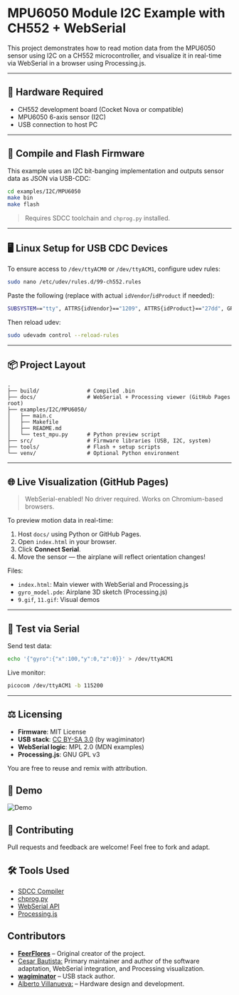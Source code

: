 # MPU6050 Module I2C Example with CH552 + WebSerial

This project demonstrates how to read motion data from the MPU6050 sensor using I2C on a CH552 microcontroller, and visualize it in real-time via WebSerial in a browser using Processing.js.

---

## 🧰 Hardware Required

* CH552 development board (Cocket Nova or compatible)
* MPU6050 6-axis sensor (I2C)
* USB connection to host PC

---

## 🔧 Compile and Flash Firmware

This example uses an I2C bit-banging implementation and outputs sensor data as JSON via USB-CDC:

```bash
cd examples/I2C/MPU6050
make bin
make flash
```

> Requires SDCC toolchain and `chprog.py` installed.

---

## 🖥️ Linux Setup for USB CDC Devices

To ensure access to `/dev/ttyACM0` or `/dev/ttyACM1`, configure udev rules:

```bash
sudo nano /etc/udev/rules.d/99-ch552.rules
```

Paste the following (replace with actual `idVendor`/`idProduct` if needed):

```bash
SUBSYSTEM=="tty", ATTRS{idVendor}=="1209", ATTRS{idProduct}=="27dd", GROUP="dialout", MODE="0666"
```

Then reload udev:

```bash
sudo udevadm control --reload-rules
```

---

## 📦 Project Layout

```
.
├── build/               # Compiled .bin
├── docs/                # WebSerial + Processing viewer (GitHub Pages root)
├── examples/I2C/MPU6050/
│   ├── main.c
│   ├── Makefile
│   ├── README.md
│   └── test_mpu.py      # Python preview script
├── src/                 # Firmware libraries (USB, I2C, system)
├── tools/               # Flash + setup scripts
└── venv/                # Optional Python environment
```

---

## 🌐 Live Visualization (GitHub Pages)

> WebSerial-enabled! No driver required. Works on Chromium-based browsers.

To preview motion data in real-time:

1. Host `docs/` using Python or GitHub Pages.
2. Open `index.html` in your browser.
3. Click **Connect Serial**.
4. Move the sensor — the airplane will reflect orientation changes!

Files:

* `index.html`: Main viewer with WebSerial and Processing.js
* `gyro_model.pde`: Airplane 3D sketch (Processing.js)
* `9.gif`, `11.gif`: Visual demos

---

## 🧪 Test via Serial

Send test data:

```bash
echo '{"gyro":{"x":100,"y":0,"z":0}}' > /dev/ttyACM1
```

Live monitor:

```bash
picocom /dev/ttyACM1 -b 115200
```

---

## ⚖️ Licensing

* **Firmware**: MIT License
* **USB stack**: [CC BY-SA 3.0](https://creativecommons.org/licenses/by-sa/3.0/) (by wagiminator)
* **WebSerial logic**: MPL 2.0 (MDN examples)
* **Processing.js**: GNU GPL v3

You are free to reuse and remix with attribution.


## 📸 Demo

![Demo](docs/9.gif)


## 🤝 Contributing

Pull requests and feedback are welcome! Feel free to fork and adapt.


## 🛠 Tools Used

* [SDCC Compiler](https://sdcc.sourceforge.net/)
* [chprog.py](https://github.com/UNTelectronics/chprog)
* [WebSerial API](https://developer.mozilla.org/en-US/docs/Web/API/Serial)
* [Processing.js](https://processingjs.org/)

<div>
    <h2>Contributors</h2>
    <ul>
        <li><a href="https://github.com/FeerFlores"><strong>FeerFlores</strong></a> – Original creator of the project.</li>
        <li><a href="https://github.com/Cesarbautista10">Cesar Bautista:</a> Primary maintainer and author of the software adaptation, WebSerial integration, and Processing visualization.</li>
        <li><a href="https://github.com/wagiminator"><strong>wagiminator</strong></a> – USB stack author.</li>
        <li><a href="https://github.com/AlbertoVillanuevaEsquivel">Alberto Villanueva:</a> – Hardware design and development.</li>
    </ul>
</div>
